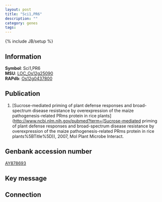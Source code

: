 ```yaml
---
layout: post
title: "Sci1,PR6"
description: ""
category: genes
tags: 
---
```

{% include JB/setup %}

## Information
__Symbol__: Sci1,PR6  
__MSU__: [LOC_Os12g25090](http://rice.plantbiology.msu.edu/cgi-bin/ORF_infopage.cgi?orf=LOC_Os12g25090)  
__RAPdb__: [Os12g0437800](http://rapdb.dna.affrc.go.jp/viewer/gbrowse_details/irgsp1?name=Os12g0437800)  

## Publication
1. [Sucrose-mediated priming of plant defense responses and broad-spectrum disease resistance by overexpression of the maize pathogenesis-related PRms protein in rice plants](http://www.ncbi.nlm.nih.gov/pubmed?term=(Sucrose-mediated priming of plant defense responses and broad-spectrum disease resistance by overexpression of the maize pathogenesis-related PRms protein in rice plants%5BTitle%5D)), 2007, Mol Plant Microbe Interact.

## Genbank accession number
[AY878693](http://www.ncbi.nlm.nih.gov/nuccore/AY878693)

## Key message

## Connection


